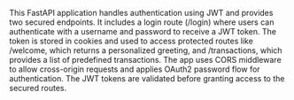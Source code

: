 This FastAPI application handles authentication using JWT and provides two secured endpoints. It includes a login route (/login) where users can authenticate with a username and password to receive a JWT token. The token is stored in cookies and used to access protected routes like /welcome, which returns a personalized greeting, and /transactions, which provides a list of predefined transactions. The app uses CORS middleware to allow cross-origin requests and applies OAuth2 password flow for authentication. The JWT tokens are validated before granting access to the secured routes.
